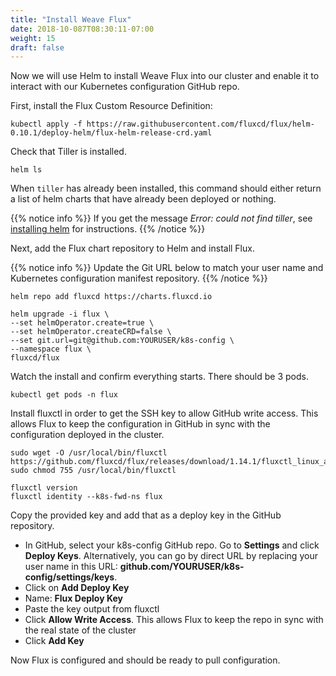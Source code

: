 ```yaml
---
title: "Install Weave Flux"
date: 2018-10-087T08:30:11-07:00
weight: 15
draft: false
---
```


Now we will use Helm to install Weave Flux into our cluster and enable it to interact with our Kubernetes configuration GitHub repo.  

First, install the Flux Custom Resource Definition:

```
kubectl apply -f https://raw.githubusercontent.com/fluxcd/flux/helm-0.10.1/deploy-helm/flux-helm-release-crd.yaml
```

Check that Tiller is installed. 

```
helm ls
```

When `tiller` has already been installed, this command should either return a list of helm charts that have already been deployed or nothing.

{{% notice info %}}
If you get the message *Error: could not find tiller*, see [installing helm](/beginner/060_helm/helm_intro/install/index.html) for instructions.
{{% /notice %}}

Next, add the Flux chart repository to Helm and install Flux.  

{{% notice info %}}
Update the Git URL below to match your user name and Kubernetes configuration manifest repository.
{{% /notice %}}

```
helm repo add fluxcd https://charts.fluxcd.io

helm upgrade -i flux \
--set helmOperator.create=true \
--set helmOperator.createCRD=false \
--set git.url=git@github.com:YOURUSER/k8s-config \
--namespace flux \
fluxcd/flux
```

Watch the install and confirm everything starts.  There should be 3 pods.  
```
kubectl get pods -n flux
```

Install fluxctl in order to get the SSH key to allow GitHub write access.  This allows Flux to keep the configuration in GitHub in sync with the configuration deployed in the cluster.  

```
sudo wget -O /usr/local/bin/fluxctl https://github.com/fluxcd/flux/releases/download/1.14.1/fluxctl_linux_amd64
sudo chmod 755 /usr/local/bin/fluxctl

fluxctl version
fluxctl identity --k8s-fwd-ns flux
```

Copy the provided key and add that as a deploy key in the GitHub repository.  

* In GitHub, select your k8s-config GitHub repo.  Go to **Settings** and click **Deploy Keys**.  Alternatively, you can go by direct URL by replacing your user name in this URL: **github.com/YOURUSER/k8s-config/settings/keys**.  
* Click on **Add Deploy Key**
 * Name: **Flux Deploy Key**
 * Paste the key output from fluxctl
 * Click **Allow Write Access**.  This allows Flux to keep the repo in sync with the real state of the cluster
 * Click **Add Key**

Now Flux is configured and should be ready to pull configuration.  


